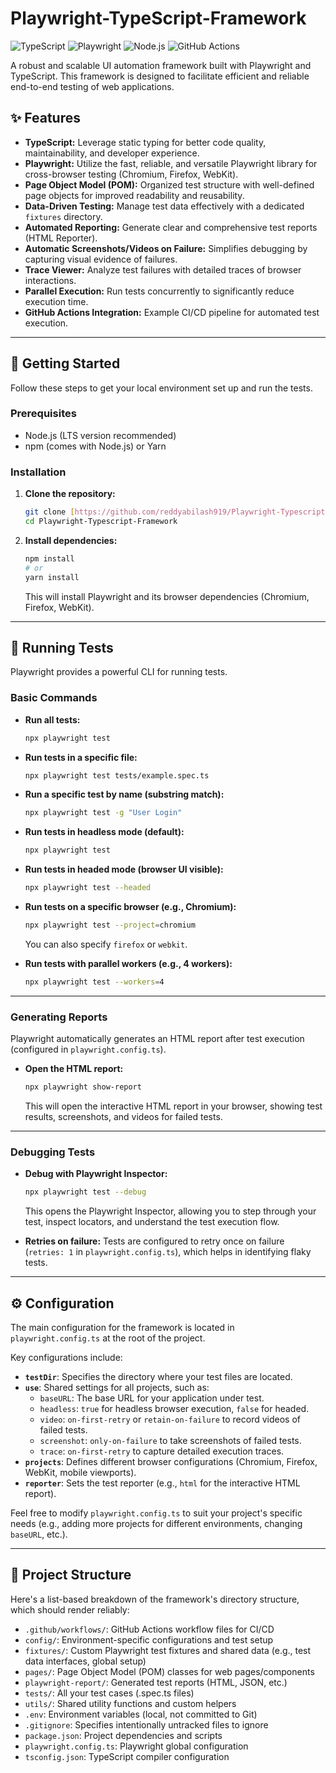 # Playwright-TypeScript-Framework

![TypeScript](https://img.shields.io/badge/TypeScript-007ACC?style=for-the-badge&logo=typescript&logoColor=white)
![Playwright](https://img.shields.io/badge/Playwright-4A633F?style=for-the-badge&logo=playwright&logoColor=white)
![Node.js](https://img.shields.io/badge/Node.js-339933?style=for-the-badge&logo=node.js&logoColor=white)
![GitHub Actions](https://img.shields.io/badge/GitHub%20Actions-2671E5?style=for-the-badge&logo=githubactions&logoColor=white)

A robust and scalable UI automation framework built with Playwright and TypeScript. This framework is designed to facilitate efficient and reliable end-to-end testing of web applications.

## ✨ Features

* **TypeScript:** Leverage static typing for better code quality, maintainability, and developer experience.
* **Playwright:** Utilize the fast, reliable, and versatile Playwright library for cross-browser testing (Chromium, Firefox, WebKit).
* **Page Object Model (POM):** Organized test structure with well-defined page objects for improved readability and reusability.
* **Data-Driven Testing:** Manage test data effectively with a dedicated `fixtures` directory.
* **Automated Reporting:** Generate clear and comprehensive test reports (HTML Reporter).
* **Automatic Screenshots/Videos on Failure:** Simplifies debugging by capturing visual evidence of failures.
* **Trace Viewer:** Analyze test failures with detailed traces of browser interactions.
* **Parallel Execution:** Run tests concurrently to significantly reduce execution time.
* **GitHub Actions Integration:** Example CI/CD pipeline for automated test execution.

---

## 🚀 Getting Started

Follow these steps to get your local environment set up and run the tests.

### Prerequisites

* Node.js (LTS version recommended)
* npm (comes with Node.js) or Yarn

### Installation

1.  **Clone the repository:**
    ```bash
    git clone [https://github.com/reddyabilash919/Playwright-Typescript-Framework.git](https://github.com/reddyabilash919/Playwright-Typescript-Framework.git)
    cd Playwright-Typescript-Framework
    ```

2.  **Install dependencies:**
    ```bash
    npm install
    # or
    yarn install
    ```
    This will install Playwright and its browser dependencies (Chromium, Firefox, WebKit).

---

## 🏃 Running Tests

Playwright provides a powerful CLI for running tests.

### Basic Commands

* **Run all tests:**
    ```bash
    npx playwright test
    ```

* **Run tests in a specific file:**
    ```bash
    npx playwright test tests/example.spec.ts
    ```

* **Run a specific test by name (substring match):**
    ```bash
    npx playwright test -g "User Login"
    ```

* **Run tests in headless mode (default):**
    ```bash
    npx playwright test
    ```

* **Run tests in headed mode (browser UI visible):**
    ```bash
    npx playwright test --headed
    ```

* **Run tests on a specific browser (e.g., Chromium):**
    ```bash
    npx playwright test --project=chromium
    ```
    You can also specify `firefox` or `webkit`.

* **Run tests with parallel workers (e.g., 4 workers):**
    ```bash
    npx playwright test --workers=4
    ```

---

### Generating Reports

Playwright automatically generates an HTML report after test execution (configured in `playwright.config.ts`).

* **Open the HTML report:**
    ```bash
    npx playwright show-report
    ```
    This will open the interactive HTML report in your browser, showing test results, screenshots, and videos for failed tests.

---

### Debugging Tests

* **Debug with Playwright Inspector:**
    ```bash
    npx playwright test --debug
    ```
    This opens the Playwright Inspector, allowing you to step through your test, inspect locators, and understand the test execution flow.

* **Retries on failure:**
    Tests are configured to retry once on failure (`retries: 1` in `playwright.config.ts`), which helps in identifying flaky tests.

---

## ⚙️ Configuration

The main configuration for the framework is located in `playwright.config.ts` at the root of the project.

Key configurations include:

* **`testDir`**: Specifies the directory where your test files are located.
* **`use`**: Shared settings for all projects, such as:
    * `baseURL`: The base URL for your application under test.
    * `headless`: `true` for headless browser execution, `false` for headed.
    * `video`: `on-first-retry` or `retain-on-failure` to record videos of failed tests.
    * `screenshot`: `only-on-failure` to take screenshots of failed tests.
    * `trace`: `on-first-retry` to capture detailed execution traces.
* **`projects`**: Defines different browser configurations (Chromium, Firefox, WebKit, mobile viewports).
* **`reporter`**: Sets the test reporter (e.g., `html` for the interactive HTML report).

Feel free to modify `playwright.config.ts` to suit your project's specific needs (e.g., adding more projects for different environments, changing `baseURL`, etc.).

---

## 📂 Project Structure

Here's a list-based breakdown of the framework's directory structure, which should render reliably:

* `.github/workflows/`: GitHub Actions workflow files for CI/CD
* `config/`: Environment-specific configurations and test setup
* `fixtures/`: Custom Playwright test fixtures and shared data (e.g., test data interfaces, global setup)
* `pages/`: Page Object Model (POM) classes for web pages/components
* `playwright-report/`: Generated test reports (HTML, JSON, etc.)
* `tests/`: All your test cases (.spec.ts files)
* `utils/`: Shared utility functions and custom helpers
* `.env`: Environment variables (local, not committed to Git)
* `.gitignore`: Specifies intentionally untracked files to ignore
* `package.json`: Project dependencies and scripts
* `playwright.config.ts`: Playwright global configuration
* `tsconfig.json`: TypeScript compiler configuration
